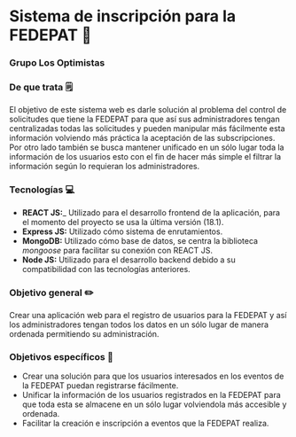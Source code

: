 # Sistema de inscripción para la FEDEPAT 🏅

### Grupo Los Optimistas

### De que trata 🗒️

El objetivo de este sistema web es darle solución al problema del control de solicitudes que tiene la FEDEPAT para que así sus administradores tengan centralizadas todas
las solicitudes y pueden manipular más fácilmente esta información volviendo más práctica la aceptación de las subscripciones. Por otro lado también se busca mantener unificado
en un sólo lugar toda la información de los usuarios esto con el fin de hacer más simple el filtrar la información según lo requieran los administradores.

### Tecnologías 💻

- __REACT JS:___ Utilizado para el desarrollo frontend de la aplicación, para el momento del proyecto se usa la última versión (18.1).
- __Express JS:__ Utilizado cómo sistema de enrutamientos.
- __MongoDB:__ Utilizado cómo base de datos, se centra la biblioteca _mongoose_ para facilitar su conexión con REACT JS.
- __Node JS:__ Utilizado para el desarrollo backend debido a su compatibilidad con las tecnologías anteriores.

### Objetivo general ✏️

Crear una aplicación web para el registro de usuarios para la FEDEPAT y así 
los administradores tengan todos los datos en un sólo lugar de manera ordenada permitiendo su administración.

### Objetivos específicos 📝

- Crear una solución para que los usuarios interesados en los eventos de la FEDEPAT puedan registrarse fácilmente.      
- Unificar la información de los usuarios registrados en la FEDEPAT para que toda esta se almacene en un sólo lugar volviendola más accesible y ordenada.
- Facilitar la creación e inscripción a eventos que la FEDEPAT realiza.
